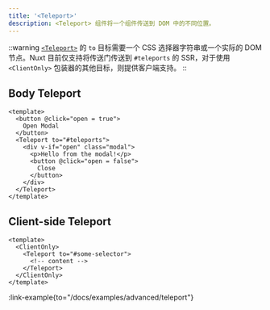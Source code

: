 ```yaml
---
title: '<Teleport>'
description: <Teleport> 组件将一个组件传送到 DOM 中的不同位置。
---
```


::warning
[`<Teleport>`](https://vuejs.org/guide/built-ins/teleport.html) 的 `to` 目标需要一个 CSS 选择器字符串或一个实际的 DOM 节点。Nuxt 目前仅支持将传送门传送到 `#teleports` 的 SSR，对于使用 `<ClientOnly>` 包装器的其他目标，则提供客户端支持。
::

## Body Teleport

```vue
<template>
  <button @click="open = true">
    Open Modal
  </button>
  <Teleport to="#teleports">
    <div v-if="open" class="modal">
      <p>Hello from the modal!</p>
      <button @click="open = false">
        Close
      </button>
    </div>
  </Teleport>
</template>
```

## Client-side Teleport

```vue
<template>
  <ClientOnly>
    <Teleport to="#some-selector">
      <!-- content -->
    </Teleport>
  </ClientOnly>
</template>
```

:link-example{to="/docs/examples/advanced/teleport"}
